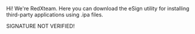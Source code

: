Hi! We're RedXteam.
Here you can download the eSign utility for installing third-party applications using .ipa files.

SIGNATURE NOT VERIFIED!
